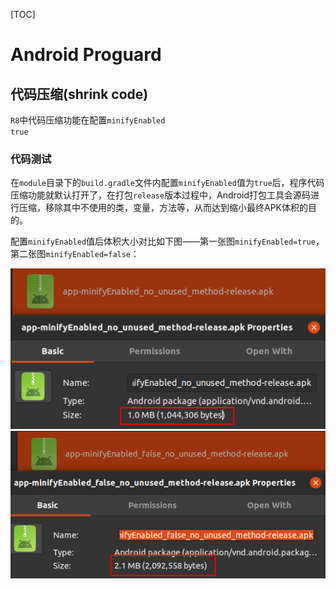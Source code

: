 [TOC]

# Android  Proguard


## 代码压缩(shrink code)

<code>R8</code>中代码压缩功能在配置<code>minifyEnabled true</code>



### 代码测试

在<code>module</code>目录下的<code>build.gradle</code>文件内配置<code>minifyEnabled</code>值为<code>true</code>后，程序代码压缩功能就默认打开了，在打包<code>release</code>版本过程中，Android打包工具会源码进行压缩，移除其中不使用的类，变量，方法等，从而达到缩小最终APK体积的目的。

配置<code>minifyEnabled</code>值后体积大小对比如下图——第一张图<code>minifyEnabled=true</code>，第二张图<code>minifyEnabled=false</code>：

![minifyEnabled=true](https://github.com/sanren1024/knowledges/blob/main/android/images/Screenshot%20from%202020-10-27%2014-06-44.png) ![minifyEnabled=false](https://github.com/sanren1024/knowledges/blob/main/android/images/Screenshot%20from%202020-10-27%2014-09-05.png) 


<!--stackedit_data:
eyJoaXN0b3J5IjpbLTE3NzkyMzM0MDQsLTQ5MzMzNDIwMiwyMD
cwNTYzMzU0XX0=
-->